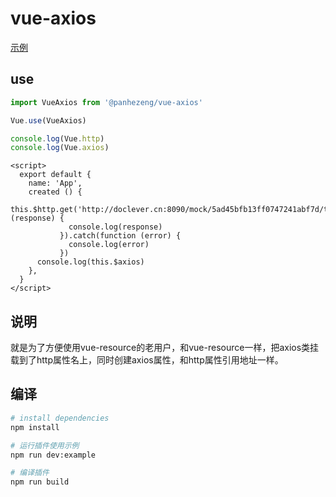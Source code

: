 # vue-axios

[示例](https://panhezeng.github.io/vue-axios/)

## use

```javascript
import VueAxios from '@panhezeng/vue-axios'

Vue.use(VueAxios)

console.log(Vue.http)
console.log(Vue.axios)
```

```vue
<script>
  export default {
    name: 'App',
    created () {
      this.$http.get('http://doclever.cn:8090/mock/5ad45bfb13ff0747241abf7d/test').then(function (response) {
             console.log(response)
           }).catch(function (error) {
             console.log(error)
           })
      console.log(this.$axios)     
    },
  }
</script>
```



## 说明

   就是为了方便使用vue-resource的老用户，和vue-resource一样，把axios类挂载到了http属性名上，同时创建axios属性，和http属性引用地址一样。

## 编译

``` bash
# install dependencies
npm install

# 运行插件使用示例
npm run dev:example

# 编译插件
npm run build
```

